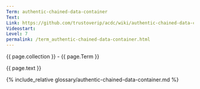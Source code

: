 ```yaml
---
Term: authentic-chained-data-container
Text: 
Link: https://github.com/trustoverip/acdc/wiki/authentic-chained-data-container.md
Videostart: 
Level: 7
permalink: /term_authentic-chained-data-container.html
---
```


{{ page.collection }} - {{ page.Term }}

   {{ page.text }}

{% include_relative glossary/authentic-chained-data-container.md %}

